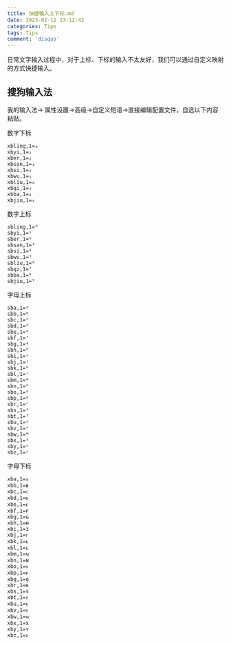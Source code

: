 ```yaml
---
title: 快捷输入上下标.md
date: 2023-02-12 23:12:42
categories: Tips
tags: Tips
comment: 'disqus'
---
```


日常文字输入过程中，对于上标、下标的输入不太友好，我们可以通过自定义映射的方式快捷输入。

## 搜狗输入法

我的输入法→ 属性设置→高级→自定义短语→直接编辑配置文件，自选以下内容粘贴。

数字下标
```
xbling,1=₀
xbyi,1=₁
xber,1=₂
xbsan,1=₃
xbsi,1=₄
xbwu,1=₅
xbliu,1=₆
xbqi,1=₇
xbba,1=₈
xbjiu,1=₉
```
数字上标
```
sbling,1=⁰
sbyi,1=¹
sber,1=²
sbsan,1=³
sbsi,1=⁴
sbwu,1=⁵
sbliu,1=⁶
sbqi,1=⁷
sbba,1=⁸
sbjiu,1=⁹
```

字母上标
```
sba,1=ᵃ
sbb,1=ᵇ
sbc,1=ᶜ
sbd,1=ᵈ
sbe,1=ᵉ
sbf,1=ᶠ
sbg,1=ᵍ
sbh,1=ʰ
sbi,1=ⁱ
sbj,1=ʲ
sbk,1=ᵏ
sbl,1=ˡ
sbm,1=ᵐ
sbn,1=ⁿ
sbo,1=ᵒ
sbp,1=ᵖ
sbr,1=ʳ
sbs,1=ˢ
sbt,1=ᵗ
sbu,1=ᵘ
sbv,1=ᵛ
sbw,1=ʷ
sbx,1=ˣ
sby,1=ʸ
sbz,1=ᶻ
```
字母下标
```
xba,1=ᴀ
xbb,1=ʙ
xbc,1=ᴄ
xbd,1=ᴅ
xbe,1=ᴇ
xbf,1=ғ
xbg,1=ɢ
xbh,1=ʜ
xbi,1=ɪ
xbj,1=ᴊ
xbk,1=ᴋ
xbl,1=ʟ
xbm,1=ᴍ
xbn,1=ɴ
xbo,1=ᴏ
xbp,1=ᴘ
xbq,1=ǫ
xbr,1=ʀ
xbs,1=s
xbt,1=ᴛ
xbu,1=ᴜ
xbv,1=ᴠ
xbw,1=ᴡ
xbx,1=x
xby,1=ʏ
xbz,1=ᴢ
```
